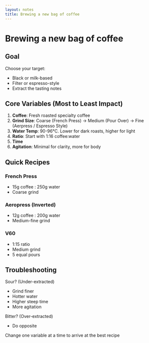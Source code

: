 ```yaml
---
layout: notes
title: Brewing a new bag of coffee
---
```

# Brewing a new bag of coffee

## Goal

Choose your target:

- Black or milk-based
- Filter or espresso-style
- Extract the tasting notes

## Core Variables (Most to Least Impact)

1. **Coffee**: Fresh roasted specialty coffee
2. **Grind Size**: Coarse (French Press) → Medium (Pour Over) → Fine (Aerpress / Espresso Style)
3. **Water Temp**: 90-96°C. Lower for dark roasts, higher for light
4. **Ratio**: Start with 1:16 coffee:water
5. **Time**
6. **Agitation**: Minimal for clarity, more for body

## Quick Recipes

### French Press

- 15g coffee : 250g water
- Coarse grind

### Aeropress (Inverted)

- 12g coffee : 200g water
- Medium-fine grind

### V60

- 1:15 ratio
- Medium grind
- 5 equal pours

## Troubleshooting

Sour? (Under-extracted)

- Grind finer
- Hotter water
- Higher steep time
- More agitation

Bitter? (Over-extracted)

- Do opposite

Change one variable at a time to arrive at the best recipe
